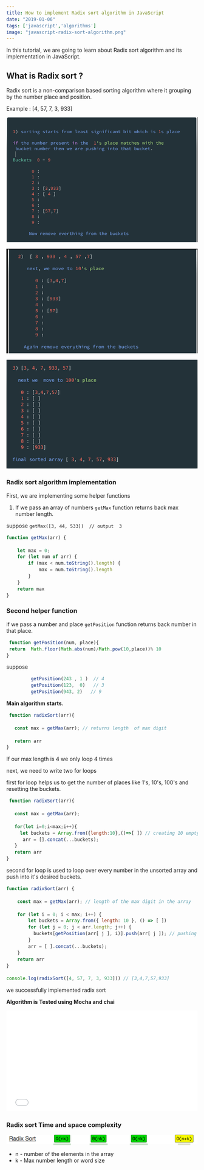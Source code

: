 ```yaml
---
title: How to implement Radix sort algorithm in JavaScript
date: "2019-01-06"
tags: ['javascript','algorithms']
image: "javascript-radix-sort-algorithm.png"
---
```



In this tutorial, we are going to learn about Radix sort algorithm and its implementation in JavaScript.

## What is Radix sort ?

Radix sort is a non-comparison based sorting algorithm where it grouping by the number place and position.


Example : [4, 57, 7, 3, 933]

![radix sort algorithm demo part 1](./radix-sort-demo-1.png)

![radix sort algorithm demo part 2](./radix-sort-algorithm-demo-2.png)

![radix sort algorithm demo part 3](./radix-sort-algorithm-demo-3.png)


### Radix sort algorithm implementation


First, we are implementing some helper functions

1. If we pass an array of numbers `getMax` function returns back max number length.

 suppose  `getMax([3, 44, 533])  // output  3`

```js
function getMax(arr) {

    let max = 0;
    for (let num of arr) {
        if (max < num.toString().length) {
            max = num.toString().length
        }
    }
    return max
}
```

### Second helper function

if we pass a number and place `getPosition` function returns back number in that place.

```js
 function getPosition(num, place){
 return  Math.floor(Math.abs(num)/Math.pow(10,place))% 10
}
 ```
suppose
```js
         getPosition(243 , 1 )  // 4
         getPosition(123,  0)   // 3
         getPosition(943, 2)   // 9
```


**Main algorithm starts.**


```js
 function radixSort(arr){

   const max = getMax(arr); // returns length  of max digit

   return arr
}
```

If our max length is 4 we only loop 4 times


next, we need to write two for loops


first for loop helps us to get the number of places like 1's, 10's, 100's
and resetting the buckets.

```js
 function radixSort(arr){

   const max = getMax(arr);

   for(let i=0;i<max;i++){
     let buckets = Array.from({length:10},()=>[ ]) // creating 10 empty arrays
      arr = [].concat(...buckets);
   }
   return arr
}
```

second for loop is used to loop over  every number in the unsorted array and
push into it's desired buckets.

```js
function radixSort(arr) {

    const max = getMax(arr); // length of the max digit in the array

    for (let i = 0; i < max; i++) {
        let buckets = Array.from({ length: 10 }, () => [ ])
        for (let j = 0; j < arr.length; j++) {
          buckets[getPosition(arr[ j ], i)].push(arr[ j ]); // pushing into buckets
        }
        arr = [ ].concat(...buckets);
    }
    return arr
}

console.log(radixSort([4, 57, 7, 3, 933])) // [3,4,7,57,933]
```

we successfully implemented radix sort


**Algorithm is Tested using Mocha and chai**

<iframe height='265' scrolling='no' title='Radix algorithm javascript' src='//codepen.io/saigowthamr/embed/aQNzJY/?height=265&theme-id=dark&default-tab=result' frameborder='no' allowtransparency='true' allowfullscreen='true' style='width: 100%;'>See the Pen <a href='https://codepen.io/saigowthamr/pen/aQNzJY/'>Radix algorithm javascript</a> by saigowtham (<a href='https://codepen.io/saigowthamr'>@saigowthamr</a>) on <a href='https://codepen.io'>CodePen</a>.
</iframe>

###  Radix sort Time and space complexity

 ![Radix sort Time and space complexity ](./radix-sort-time-space.png)

 -  n -  number of the elements in the array
 -  k -  Max number length or word size


